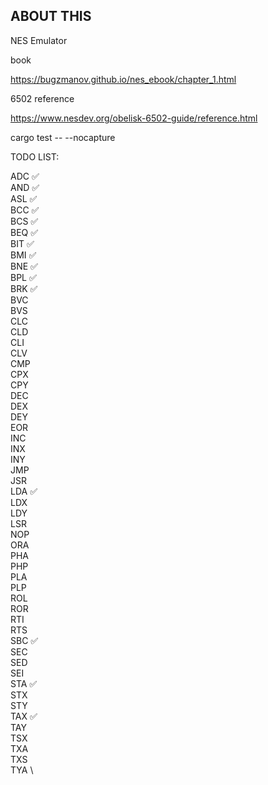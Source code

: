 ## ABOUT THIS
NES Emulator

book

https://bugzmanov.github.io/nes_ebook/chapter_1.html

6502 reference

https://www.nesdev.org/obelisk-6502-guide/reference.html

cargo test -- --nocapture

TODO LIST:

ADC ✅	\
AND ✅	\
ASL ✅	\
BCC ✅	\
BCS ✅	\
BEQ ✅	\
BIT ✅	\
BMI ✅	\
BNE ✅	\
BPL ✅	\
BRK ✅	\
BVC	\
BVS	\
CLC	\
CLD	\
CLI	\
CLV	\
CMP	\
CPX	\
CPY	\
DEC	\
DEX	\
DEY	\
EOR	\
INC	\
INX	\
INY	\
JMP	\
JSR	\
LDA ✅	\
LDX	\
LDY	\
LSR	\
NOP	\
ORA	\
PHA	\
PHP	\
PLA	\
PLP	\
ROL	\
ROR	\
RTI	\
RTS	\
SBC ✅	\
SEC	\
SED	\
SEI	\
STA ✅	\
STX	\
STY	\
TAX ✅	\
TAY	\
TSX	\
TXA	\
TXS	\
TYA	\